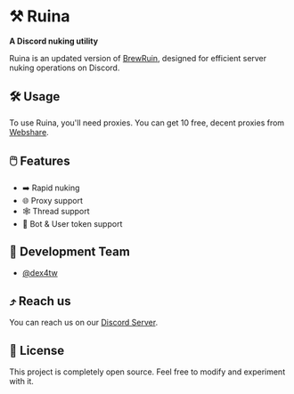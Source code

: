 # ⚒️ Ruina

**A Discord nuking utility**

Ruina is an updated version of [BrewRuin](https://github.com/Brew-Softworks/BrewRuin), designed for efficient server nuking operations on Discord.

## 🛠️ Usage

To use Ruina, you'll need proxies. You can get 10 free, decent proxies from [Webshare](https://www.webshare.io/).

## 🖱️ Features

- ➡️ Rapid nuking
- 🌐 Proxy support
- 🕸️ Thread support
- 🤖 Bot & User token support

## 👤 Development Team

- [@dex4tw](https://github.com/dex4tw)

## ⤴️ Reach us

You can reach us on our [Discord Server](https://discord.gg/subdomain).

## 📄 License

This project is completely open source. Feel free to modify and experiment with it.

